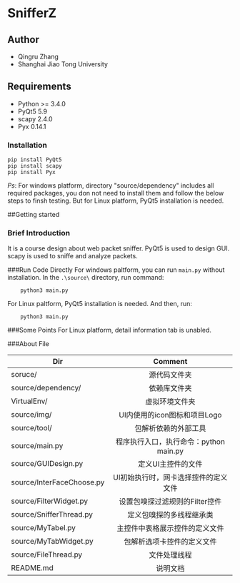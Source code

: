 # SnifferZ
## Author
+ Qingru Zhang
+ Shanghai Jiao Tong University


## Requirements

* Python >= 3.4.0 
* PyQt5 5.9
* scapy 2.4.0
* Pyx 0.14.1

### Installation ###
    pip install PyQt5
    pip install scapy
    pip install Pyx

_Ps_: For windows platform, directory "source/dependency" includes all required packages, you don not need to install them and follow the below steps to finsh testing. But for Linux platform, PyQt5 installation is needed.

##Getting started

### Brief Introduction
It is a course design about web packet sniffer. PyQt5 is used to design GUI.
scapy is used to sniffe and analyze packets.

###Run Code Directly
For windows paltform, you can run `main.py` without installation.
In the ``.\source\`` directory, run command:
```
    python3 main.py
```

For Linux paltform, PyQt5 installation is needed. And then, run:

```
    python3 main.py
```


###Some Points
For Linux platform, detail information tab is unabled.


###About File

| Dir   |      Comment      |
|----------|:-------------:|
|soruce/                   |    源代码文件夹  |
|source/dependency/        |    依赖库文件夹  |
|VirtualEnv/               |    虚拟环境文件夹 |
|source/img/               |    UI内使用的icon图标和项目Logo |
|source/tool/              |    包解析依赖的外部工具  |
|source/main.py            |    程序执行入口，执行命令：python main.py  |
|source/GUIDesign.py       |    定义UI主控件的文件  |
|source/InterFaceChoose.py |    UI初始执行时，网卡选择控件的定义文件 |
|source/FilterWidget.py    |    设置包嗅探过滤规则的Filter控件  |
|source/SnifferThread.py   |    定义包嗅探的多线程继承类    |
|source/MyTabel.py         |    主控件中表格展示控件的定义文件 |
|source/MyTabWidget.py     |    包解析选项卡控件的定义文件   |
|source/FileThread.py      |    文件处理线程  |
|README.md                 |    说明文档    |

